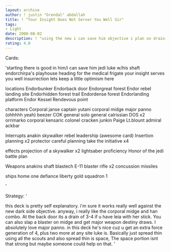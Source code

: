 ```yaml
---
layout: archive
author: ! justin "Grendal" abdallah
title: ! "Your Insight Does Not Server You Well Sir"
tags:
- Light
date: 2000-08-02
description: ! "using the new i can save him objective i plan on draining the life away from opponent with scouts and using the objective to its full advantage."
rating: 4.0
---
```

Cards: 

'starting
there is good in him/i can save him
jedi luke w/his shaft
endorchirpa's playhouse
heading for the medical frigate
your insight serves you well
insurrection
lets keep a little optimism here

locations
Endorbunker
Endorback door
Endorgreat forest
Endor rebel landing site
Endorhidden forest trail
Endordense forest
Endorlanding platform
Endor
Kessel
Rendevous point

characters
Corporal janse
captain yutani
corporal midge
major panno (ohhhhh yeah)
beezer
COK
general solo
general calrissian
DOS x2
orrimarko
corporal kensaric
colonel cracken
junkin
Paige
Lt.blount
admiral ackbar

Interrupts
anakin skywalker
rebel leadership (awesome card)
Insertion planning x2
protector
careful planning
take the initiative x4

effects
projection of a skywalker x2
lightsaber proficiency
Honor of the jedi
battle plan

Weapons
anakins shaft
blastech E-11 blaster rifle x2
concussion missiles

ships
home one
defiance
liberty
gold squadron 1

'

Strategy: '

this deck is pretty self explanatory.  i'm sure it works really well against the new dark side objective.	anyway, i really like the corporal midge and han combo.  At the back door its a drain of 3-4 if u have leia with her stick.  You can also slap a blaster on midge and get major weapon destiny draws.  I absolutely love major panno.  in this deck he's nice cuz u get an extra force generation of 4, plus two more at any site luke is.  Basically just spread thin using all the scouts and also spread thin is space, The space portion isnt that strong but maybe someone could help on that.  '